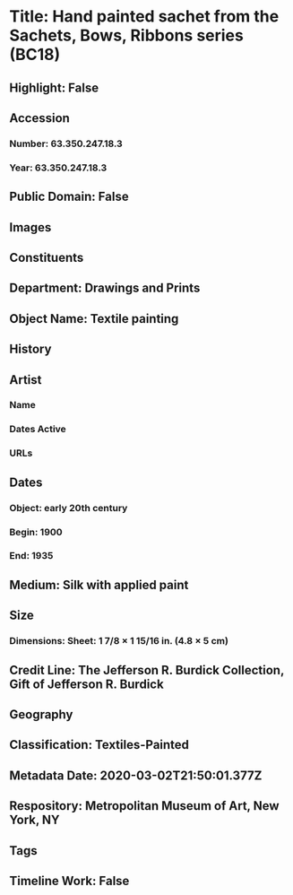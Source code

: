 # Title: Hand painted sachet from the Sachets, Bows, Ribbons series (BC18)
## Highlight: False
## Accession
### Number: 63.350.247.18.3
### Year: 63.350.247.18.3
## Public Domain: False
## Images
## Constituents
## Department: Drawings and Prints
## Object Name: Textile painting
## History
## Artist
### Name
### Dates Active
### URLs
## Dates
### Object: early 20th century
### Begin: 1900
### End: 1935
## Medium: Silk with applied paint
## Size
### Dimensions: Sheet: 1 7/8 × 1 15/16 in. (4.8 × 5 cm)
## Credit Line: The Jefferson R. Burdick Collection, Gift of Jefferson R. Burdick
## Geography
## Classification: Textiles-Painted
## Metadata Date: 2020-03-02T21:50:01.377Z
## Respository: Metropolitan Museum of Art, New York, NY
## Tags
## Timeline Work: False
